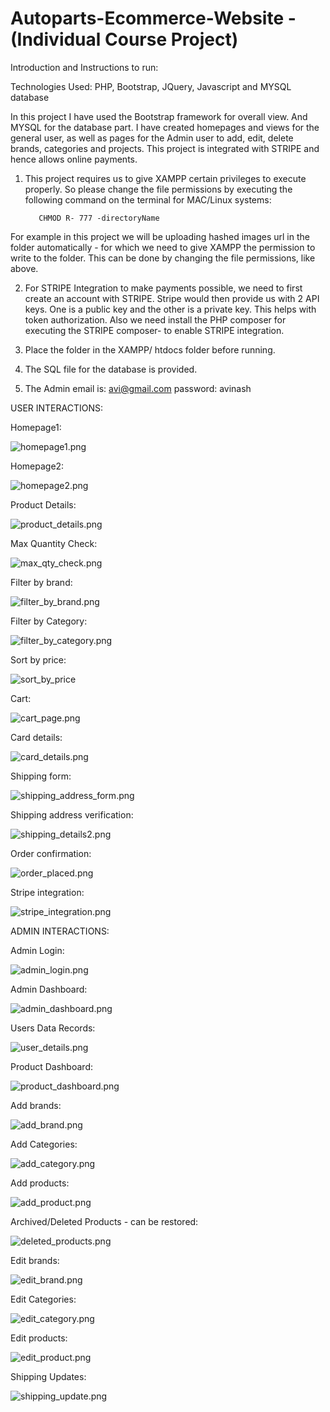 # Autoparts-Ecommerce-Website - (Individual Course Project)






Introduction and Instructions to run: 

Technologies Used: PHP, Bootstrap, JQuery, Javascript and MYSQL database

In this project I have used the Bootstrap framework for overall view. And MYSQL for the database part. I have created homepages and views for the general user, as well as pages for the Admin user to add, edit, delete brands, categories and projects. This project is integrated with STRIPE and hence allows online payments.


1. This project requires us to give XAMPP certain privileges to execute properly. So please change the file permissions by executing the following command on the terminal for MAC/Linux systems:
          
          CHMOD R- 777 -directoryName
          
For example in this project we will be uploading hashed images url in the folder automatically - for which we need to give XAMPP the permission to write to the folder. This can be done by changing the file permissions, like above.


2. For STRIPE Integration to make payments possible, we need to first create an account with STRIPE. Stripe would then provide us with 2 API keys. One is a public key and the other is a private key. This helps with token authorization. Also we need install the PHP composer for executing the STRIPE composer- to enable STRIPE integration.


3. Place the folder in the XAMPP/ htdocs folder before running.


4. The SQL file for the database is provided.


5. The Admin email is: avi@gmail.com password: avinash






USER INTERACTIONS:


Homepage1:

![homepage1.png](https://github.com/MainakRepositor/Autoparts-Ecommerce-Website/blob/master/online_store/screenshots/home1.png)




Homepage2:

![homepage2.png](https://github.com/MainakRepositor/Autoparts-Ecommerce-Website/blob/master/online_store/screenshots/home2.png)




Product Details:

![product_details.png](https://github.com/MainakRepositor/Autoparts-Ecommerce-Website/blob/master/online_store/screenshots/product_details.png) 




Max Quantity Check:

![max_qty_check.png](https://github.com/MainakRepositor/Autoparts-Ecommerce-Website/blob/master/online_store/screenshots/max_qty_check.png)





Filter by brand:

![filter_by_brand.png](https://github.com/MainakRepositor/Autoparts-Ecommerce-Website/blob/master/online_store/screenshots/filter_by_brand.png)





Filter by Category:

![filter_by_category.png](https://github.com/MainakRepositor/Autoparts-Ecommerce-Website/blob/master/online_store/screenshots/filter_by_category.png) 





Sort by price:

![sort_by_price](https://github.com/MainakRepositor/Autoparts-Ecommerce-Website/blob/master/online_store/screenshots/filter_by_price.png)





Cart:

![cart_page.png](https://github.com/MainakRepositor/Autoparts-Ecommerce-Website/blob/master/online_store/screenshots/cart_page.png)





Card details:

![card_details.png](https://github.com/MainakRepositor/Autoparts-Ecommerce-Website/blob/master/online_store/screenshots/card_details.png)





Shipping form:

![shipping_address_form.png](https://github.com/MainakRepositor/Autoparts-Ecommerce-Website/blob/master/online_store/screenshots/shipping_address_form.png)





Shipping address verification:

![shipping_details2.png](https://github.com/MainakRepositor/Autoparts-Ecommerce-Website/blob/master/online_store/screenshots/shipping_details2.png)





Order confirmation:

![order_placed.png](https://github.com/MainakRepositor/Autoparts-Ecommerce-Website/blob/master/online_store/screenshots/order_placed.png)





Stripe integration:

![stripe_integration.png](https://github.com/MainakRepositor/Autoparts-Ecommerce-Website/blob/master/online_store/screenshots/stripe_payment.png)









ADMIN INTERACTIONS:

Admin Login:

![admin_login.png](https://github.com/MainakRepositor/Autoparts-Ecommerce-Website/blob/master/online_store/screenshots/admin_login.png)





Admin Dashboard:

![admin_dashboard.png](https://github.com/MainakRepositor/Autoparts-Ecommerce-Website/blob/master/online_store/screenshots/admin_dashboard.png)





Users Data Records: 

![user_details.png](https://github.com/MainakRepositor/Autoparts-Ecommerce-Website/blob/master/online_store/screenshots/user_details.png)





Product Dashboard:

![product_dashboard.png](https://github.com/MainakRepositor/Autoparts-Ecommerce-Website/blob/master/online_store/screenshots/product_dashboard.png)





Add brands:

![add_brand.png](https://github.com/MainakRepositor/Autoparts-Ecommerce-Website/blob/master/online_store/screenshots/add_brand.png) 





Add Categories:

![add_category.png](https://github.com/MainakRepositor/Autoparts-Ecommerce-Website/blob/master/online_store/screenshots/add_category.png) 





Add products:

![add_product.png](https://github.com/MainakRepositor/Autoparts-Ecommerce-Website/blob/master/online_store/screenshots/add_product.png) 





Archived/Deleted Products - can be restored:

![deleted_products.png](https://github.com/MainakRepositor/Autoparts-Ecommerce-Website/blob/master/online_store/screenshots/deleted_products.png)





Edit brands:

![edit_brand.png](https://github.com/MainakRepositor/Autoparts-Ecommerce-Website/blob/master/online_store/screenshots/edit_brand.png) 





Edit Categories:

![edit_category.png](https://github.com/MainakRepositor/Autoparts-Ecommerce-Website/blob/master/online_store/screenshots/edit_category.png) 





Edit products:

![edit_product.png](https://github.com/MainakRepositor/Autoparts-Ecommerce-Website/blob/master/online_store/screenshots/edit_product.png) 





Shipping Updates:

![shipping_update.png](https://github.com/MainakRepositor/Autoparts-Ecommerce-Website/blob/master/online_store/screenshots/shipping_update.png)


